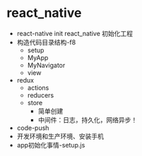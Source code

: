 # react_native
* react-native init react_native 初始化工程
* 构造代码目录结构-f8 
    - setup
    - MyApp
    - MyNavigator
    - view
* redux
    - actions
    - reducers
    - store
        - 简单创建
        - 中间件：日志，持久化，网络异步！
* code-push
* 开发环境和生产环境、安装手机
* app初始化事情-setup.js